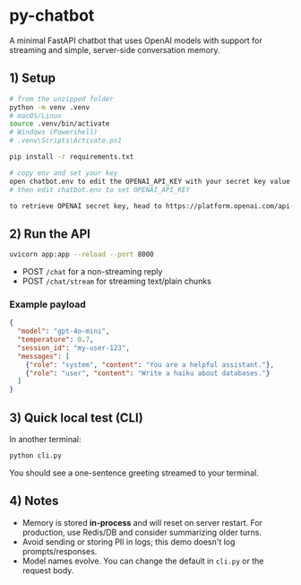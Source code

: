 # py-chatbot

A minimal FastAPI chatbot that uses OpenAI models with support for streaming and simple, server-side conversation memory.

## 1) Setup

```bash
# from the unzipped folder
python -m venv .venv
# macOS/Linux
source .venv/bin/activate
# Windows (Powershell)
# .venv\Scripts\Activate.ps1

pip install -r requirements.txt

# copy env and set your key
open chatbot.env to edit the OPENAI_API_KEY with your secret key value
# then edit chatbot.env to set OPENAI_API_KEY

to retrieve OPENAI secret key, head to https://platform.openai.com/api-keys
```

## 2) Run the API

```bash
uvicorn app:app --reload --port 8000
```

- POST `/chat` for a non-streaming reply
- POST `/chat/stream` for streaming text/plain chunks

### Example payload

```json
{
  "model": "gpt-4o-mini",
  "temperature": 0.7,
  "session_id": "my-user-123",
  "messages": [
    {"role": "system", "content": "You are a helpful assistant."},
    {"role": "user", "content": "Write a haiku about databases."}
  ]
}
```

## 3) Quick local test (CLI)

In another terminal:

```bash
python cli.py
```

You should see a one-sentence greeting streamed to your terminal.

## 4) Notes

- Memory is stored **in-process** and will reset on server restart. For production, use Redis/DB and consider summarizing older turns.
- Avoid sending or storing PII in logs; this demo doesn't log prompts/responses.
- Model names evolve. You can change the default in `cli.py` or the request body.
